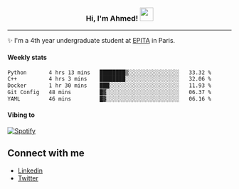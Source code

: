 <!-- Heading -->
<h3 align="center"> Hi, I'm Ahmed! <img src = "https://raw.githubusercontent.com/MartinHeinz/MartinHeinz/master/wave.gif" width = 30px></h3>

<!-- About section -->
---
✨ I'm a 4th year undergraduate student at <a href="https://www.epita.fr/en/">EPITA</a> in Paris.

<h4 align ="left"> Weekly stats </h4>

<!--START_SECTION:waka-->

```txt
Python       4 hrs 13 mins   ████████▒░░░░░░░░░░░░░░░░   33.32 %
C++          4 hrs 3 mins    ████████░░░░░░░░░░░░░░░░░   32.06 %
Docker       1 hr 30 mins    ███░░░░░░░░░░░░░░░░░░░░░░   11.93 %
Git Config   48 mins         █▓░░░░░░░░░░░░░░░░░░░░░░░   06.37 %
YAML         46 mins         █▓░░░░░░░░░░░░░░░░░░░░░░░   06.16 %
```

<!--END_SECTION:waka-->

<h4 align ="left">Vibing to</h4>

[![Spotify](https://novatorem-ten-lyart.vercel.app/api/spotify)](https://open.spotify.com/user/31knevkvll66tzc3gqtoi6ngjbre)

<!-- Connect section -->

## Connect with me
  * <a href="https://www.linkedin.com/in/ahmed-hassayoune">Linkedin</a>
  * <a href="https://twitter.com/Ahmedhassaaa">Twitter</a>

<!-- Connect section: END -->
